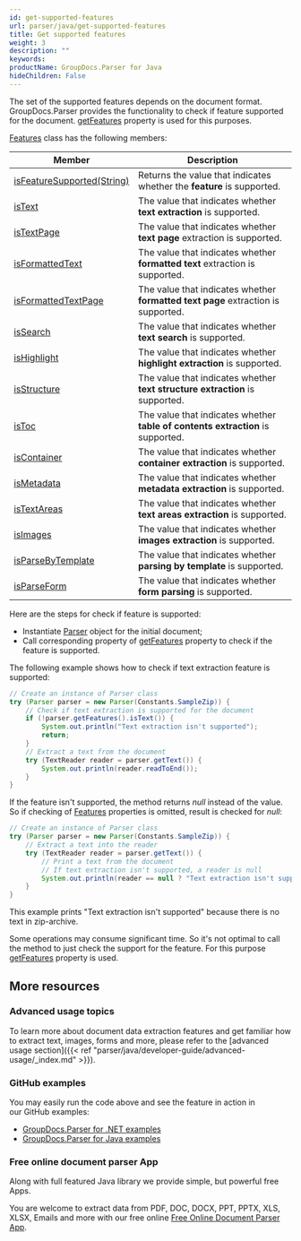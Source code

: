 ```yaml
---
id: get-supported-features
url: parser/java/get-supported-features
title: Get supported features
weight: 3
description: ""
keywords: 
productName: GroupDocs.Parser for Java
hideChildren: False
---
```

The set of the supported features depends on the document format. GroupDocs.Parser provides the functionality to check if feature supported for the document. [getFeatures](https://apireference.groupdocs.com/java/parser/com.groupdocs.parser/Parser#getFeatures()) property is used for this purposes.

[Features](https://apireference.groupdocs.com/java/parser/com.groupdocs.parser.options/Features) class has the following members:

| Member | Description |
| --- | --- |
| [isFeatureSupported(String)](https://apireference.groupdocs.com/java/parser/com.groupdocs.parser.options/Features#isFeatureSupported(java.lang.String)) | Returns the value that indicates whether the **feature** is supported. |
| [isText](https://apireference.groupdocs.com/java/parser/com.groupdocs.parser.options/Features#isText()) | The value that indicates whether **text extraction** is supported. |
| [isTextPage](https://apireference.groupdocs.com/java/parser/com.groupdocs.parser.options/Features#isTextPage()) | The value that indicates whether **text page** extraction is supported. |
| [isFormattedText](https://apireference.groupdocs.com/java/parser/com.groupdocs.parser.options/Features#isFormattedText()) | The value that indicates whether **formatted text** extraction is supported. |
| [isFormattedTextPage](https://apireference.groupdocs.com/java/parser/com.groupdocs.parser.options/Features#isFormattedTextPage()) | The value that indicates whether **formatted text page** extraction is supported. |
| [isSearch](https://apireference.groupdocs.com/java/parser/com.groupdocs.parser.options/Features#isSearch()) | The value that indicates whether **text search** is supported. |
| [isHighlight](https://apireference.groupdocs.com/java/parser/com.groupdocs.parser.options/Features#isHighlight()) | The value that indicates whether **highlight extraction** is supported. |
| [isStructure](https://apireference.groupdocs.com/java/parser/com.groupdocs.parser.options/Features#isStructure()) | The value that indicates whether **text structure extraction** is supported. |
| [isToc](https://apireference.groupdocs.com/java/parser/com.groupdocs.parser.options/Features#isToc()) | The value that indicates whether **table of contents extraction** is supported. |
| [isContainer](https://apireference.groupdocs.com/java/parser/com.groupdocs.parser.options/Features#isContainer()) | The value that indicates whether **container extraction** is supported. |
| [isMetadata](https://apireference.groupdocs.com/java/parser/com.groupdocs.parser.options/Features#isMetadata()) | The value that indicates whether **metadata extraction** is supported. |
| [isTextAreas](https://apireference.groupdocs.com/java/parser/com.groupdocs.parser.options/Features#isTextAreas()) | The value that indicates whether **text areas extraction** is supported. |
| [isImages](https://apireference.groupdocs.com/java/parser/com.groupdocs.parser.options/Features#isImages()) | The value that indicates whether **images extraction** is supported. |
| [isParseByTemplate](https://apireference.groupdocs.com/java/parser/com.groupdocs.parser.options/Features#isParseByTemplate()) | The value that indicates whether **parsing by template** is supported. |
| [isParseForm](https://apireference.groupdocs.com/java/parser/com.groupdocs.parser.options/Features#isParseForm()) | The value that indicates whether **form parsing** is supported. |

Here are the steps for check if feature is supported:

*   Instantiate [Parser](https://apireference.groupdocs.com/java/parser/com.groupdocs.parser/Parser) object for the initial document;
*   Call corresponding property of [getFeatures](https://apireference.groupdocs.com/java/parser/com.groupdocs.parser/Parser#getFeatures()) property to check if the feature is supported.

The following example shows how to check if text extraction feature is supported:

```java
// Create an instance of Parser class
try (Parser parser = new Parser(Constants.SampleZip)) {
    // Check if text extraction is supported for the document
    if (!parser.getFeatures().isText()) {
        System.out.println("Text extraction isn't supported");
        return;
    }
    // Extract a text from the document
    try (TextReader reader = parser.getText()) {
        System.out.println(reader.readToEnd());
    }
}
```

If the feature isn't supported, the method returns *null* instead of the value. So if checking of [Features](https://apireference.groupdocs.com/java/parser/com.groupdocs.parser.options/Features) properties is omitted, result is checked for *null*:

```java
// Create an instance of Parser class
try (Parser parser = new Parser(Constants.SampleZip)) {
    // Extract a text into the reader
    try (TextReader reader = parser.getText()) {
        // Print a text from the document
        // If text extraction isn't supported, a reader is null
        System.out.println(reader == null ? "Text extraction isn't supported" : reader.readToEnd());
    }
}
```

This example prints "Text extraction isn't supported" because there is no text in zip-archive.

Some operations may consume significant time. So it's not optimal to call the method to just check the support for the feature. For this purpose [getFeatures](https://apireference.groupdocs.com/java/parser/com.groupdocs.parser/Parser#getFeatures()) property is used.

## More resources

### Advanced usage topics

To learn more about document data extraction features and get familiar how to extract text, images, forms and more, please refer to the [advanced usage section]({{< ref "parser/java/developer-guide/advanced-usage/_index.md" >}}).

### GitHub examples

You may easily run the code above and see the feature in action in our GitHub examples:

*   [GroupDocs.Parser for .NET examples](https://github.com/groupdocs-parser/GroupDocs.Parser-for-.NET)    
*   [GroupDocs.Parser for Java examples](https://github.com/groupdocs-parser/GroupDocs.Parser-for-Java)    

### Free online document parser App

Along with full featured Java library we provide simple, but powerful free Apps.

You are welcome to extract data from PDF, DOC, DOCX, PPT, PPTX, XLS, XLSX, Emails and more with our free online [Free Online Document Parser App](https://products.groupdocs.app/parser).